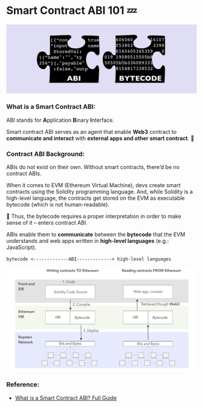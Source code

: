 # Smart Contract ABI 101 :zzz:

<img src="/images/lession3_storage_factory/abi_vs_bytecode.png" />

### What is a Smart Contract ABI:

ABI stands for **A**pplication **B**inary **I**nterface.

Smart contract ABI serves as an agent that enable **Web3** contract to **communicate and interact** with **external apps and other smart contract**. :speech_balloon:

### Contract ABI Background:

ABIs do not exist on their own. Without smart contracts, there’d be no contract ABIs.

When it comes to EVM (Ethereum Virtual Machine), devs create smart contracts using the Solidity programming language.
And, while Solidity is a high-level language, the contracts get stored on the EVM as executable bytecode (which is not human-readable).

:tulip: Thus, the bytecode requires a proper interpretation in order to make sense of it – enters contract ABI. 

ABIs enable them to **communicate** between the **bytecode** that the EVM understands and web apps written in **high-level languages** (e.g.: JavaScript).

```
bytecode <-------------ABI-------------> high-level languages
```

<img src="/images/lession3_storage_factory/abi%20communication.png" />

### Reference: 

- [What is a Smart Contract ABI? Full Guide](https://moralis.io/what-is-a-smart-contract-abi-full-guide/)